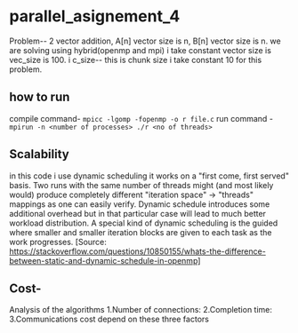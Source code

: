 # parallel_asignement_4

Problem-- 2 vector addition, A[n] vector size is n, B[n] vector size is n.
we are solving using hybrid(openmp and mpi)
i take constant vector size is vec_size is 100.
i c_size-- this is chunk size i take constant 10 for this problem.

## how to run
compile command- `mpicc -lgomp -fopenmp -o r file.c` 
run command - `mpirun -n <number of processes> ./r <no of threads>`

## Scalability
in this code i use dynamic scheduling it works on a "first come, first served" basis. Two runs with the same number of threads might (and most likely would) produce completely different "iteration space" -> "threads" mappings as one can easily verify. Dynamic schedule introduces some additional overhead but in that particular case will lead to much better workload distribution. A special kind of dynamic scheduling is the guided where smaller and smaller iteration blocks are given to each task as the work progresses. [Source: https://stackoverflow.com/questions/10850155/whats-the-difference-between-static-and-dynamic-schedule-in-openmp]

## Cost-
Analysis of the algorithms
1.Number of connections:
2.Completion time:
3.Communications
cost depend on these three factors




